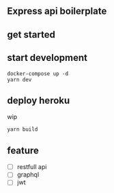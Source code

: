 ## Express api boilerplate

## get started

## start development 

```
docker-compose up -d
yarn dev
```

## deploy heroku
wip 

```
yarn build
```

## feature
- [ ] restfull api
- [ ] graphql
- [ ] jwt
